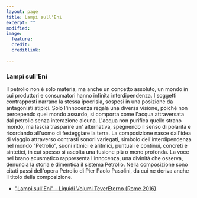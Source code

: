 ```yaml
---
layout: page
title: Lampi sull'Eni
excerpt: ""
modified: 
image: 
  feature: 
  credit: 
  creditlink: 
  
---
```


### Lampi sull'Eni
Il petrolio non è solo materia, ma anche un concetto assoluto, un mondo in cui produttori e consumatori hanno infinita interdipendenza. I soggetti contrapposti narrano la stessa ipocrisia, sospesi in una posizione da antagonisti atipici. Solo l'innocenza regala una diversa visione, poiché  non percependo quel mondo assurdo, si comporta come l'acqua attraversata dal petrolio senza interazione alcuna. L'acqua non purifica quello strano mondo, ma lascia trasparire un' alternativa, spegnendo il senso di polarità e ricordando all'uomo di festeggiare la terra.
La composizione nasce dall'idea di viaggio attraverso contrasti sonori variegati, simbolo dell'interdipendenza nel mondo “Petrolio”, suoni ritmici e aritmici, puntuali e continui, concreti e sintetici, in cui spesso si ascolta una fusione più o meno profonda. La voce nel brano acusmatico rappresenta l'innocenza, una divinità che osserva, denuncia la storia e dimentica il sistema Petrolio.
Nella composizione sono citati passi dell'opera Petrolio di Pier Paolo Pasolini, da cui ne deriva anche il titolo della composizione.

- ["Lampi sull'Eni" - Liquidi Volumi TeverEterno (Rome 2016)](http://www.tevereterno.it/it/arts/ycc/)
